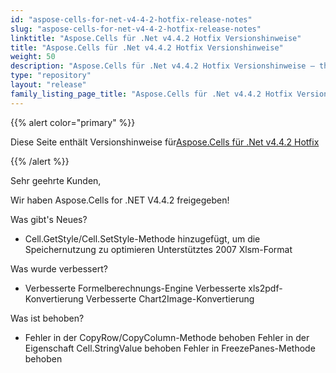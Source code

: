 ```yaml
---
id: "aspose-cells-for-net-v4-4-2-hotfix-release-notes"
slug: "aspose-cells-for-net-v4-4-2-hotfix-release-notes"
linktitle: "Aspose.Cells für .Net v4.4.2 Hotfix Versionshinweise"
title: "Aspose.Cells für .Net v4.4.2 Hotfix Versionshinweise"
weight: 50
description: "Aspose.Cells für .Net v4.4.2 Hotfix Versionshinweise – the latest updates and fixes."
type: "repository"
layout: "release"
family_listing_page_title: "Aspose.Cells für .Net v4.4.2 Hotfix Versionshinweise"
---
```

{{% alert color="primary" %}} 

 Diese Seite enthält Versionshinweise für[Aspose.Cells für .Net v4.4.2 Hotfix](https://releases.aspose.com/cells/net/new-releases/aspose.cells-for-.net-v4.4.2-hotfix/)

{{% /alert %}} 

 Sehr geehrte Kunden,

 Wir haben Aspose.Cells for .NET V4.4.2 freigegeben!

 Was gibt's Neues?

- Cell.GetStyle/Cell.SetStyle-Methode hinzugefügt, um die Speichernutzung zu optimieren
 Unterstütztes 2007 Xlsm-Format

 Was wurde verbessert?

- Verbesserte Formelberechnungs-Engine
Verbesserte xls2pdf-Konvertierung
 Verbesserte Chart2Image-Konvertierung

 Was ist behoben?

- Fehler in der CopyRow/CopyColumn-Methode behoben
 Fehler in der Eigenschaft Cell.StringValue behoben
 Fehler in FreezePanes-Methode behoben
